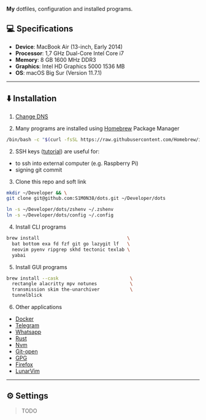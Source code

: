 **My** dotfiles, configuration and installed programs.

## :computer: Specifications

- **Device**: MacBook Air (13-inch, Early 2014)
- **Processor**: 1,7 GHz Dual-Core Intel Core i7
- **Memory**: 8 GB 1600 MHz DDR3
- **Graphics**: Intel HD Graphics 5000 1536 MB
- **OS**: macOS Big Sur (Version 11.7.1)

---

## :arrow_down: Installation

1. [Change DNS](https://support.apple.com/en-in/guide/mac-help/mh14127/11.0/mac/11.0)

1. Many programs are installed using [Homebrew](https://brew.sh/) Package Manager
```bash
/bin/bash -c "$(curl -fsSL https://raw.githubusercontent.com/Homebrew/install/HEAD/install.sh)"
```

2. SSH keys ([tutorial](https://docs.github.com/en/authentication/connecting-to-github-with-ssh)) are useful for:
  - to ssh into external computer (e.g. Raspberry Pi) 
  - signing git commit

3. Clone this repo and soft link
```bash
mkdir ~/Developer && \
git clone git@github.com:S1M0N38/dots.git ~/Developer/dots
```
```bash
ln -s ~/Developer/dots/zshenv ~/.zshenv
ln -s ~/Developer/dots/config ~/.config
```

4. Install CLI programs
```bash
brew install                                \
  bat bottom exa fd fzf git go lazygit lf   \
  neovim pyenv ripgrep skhd tectonic texlab \
  yabai
```

5. Install GUI programs
```bash
brew install --cask                          \
  rectangle alacritty mpv notunes            \
  transmission skim the-unarchiver           \
  tunnelblick
```

6. Other applications
- [Docker](https://docs.docker.com/desktop/install/mac-install/) 
- [Telegram](https://macos.telegram.org/)
- [Whatsapp](https://www.whatsapp.com/download)
- [Rust](https://www.rust-lang.org/tools/install)
- [Nvm](https://github.com/nvm-sh/nvm)
- [Git-open](https://github.com/paulirish/git-open)
- [GPG](https://gist.github.com/S1M0N38/165024e05d29159441af9972da3847eb)
- [Firefox](https://www.mozilla.org/en-US/firefox/new/)
- [LunarVim](https://github.com/S1M0N38/dots/edit/main/README.md)

---

## :gear: Settings

> TODO
